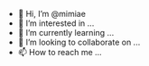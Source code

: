- 👋 Hi, I’m @mimiae
- 👀 I’m interested in ...
- 🌱 I’m currently learning ...
- 💞️ I’m looking to collaborate on ...
- 📫 How to reach me ...

<!---
mimiae/mimiae is a ✨ special ✨ repository because its `README.md` (this file) appears on your GitHub profile.
You can click the Preview link to take a look at your changes.
--->
